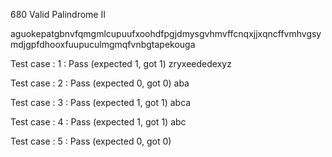 
680 Valid Palindrome II

aguokepatgbnvfqmgmlcupuufxoohdfpgjdmysgvhmvffcnqxjjxqncffvmhvgsymdjgpfdhooxfuupuculmgmqfvnbgtapekouga

Test case : 1 : Pass
 (expected 1, got 1)
zryxeededexyz

Test case : 2 : Pass
 (expected 0, got 0)
aba

Test case : 3 : Pass
 (expected 1, got 1)
abca

Test case : 4 : Pass
 (expected 1, got 1)
abc

Test case : 5 : Pass
 (expected 0, got 0)

